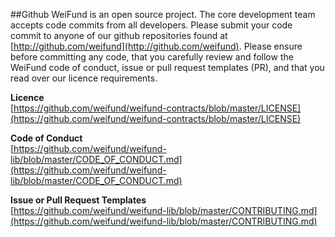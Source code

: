 ##Github
WeiFund is an open source project. The core development team accepts code commits from all developers. Please submit your code commit to anyone of our github repositories found at [http://github.com/weifund](http://github.com/weifund). Please ensure before committing any code, that you carefully review and follow the WeiFund code of conduct, issue or pull request templates (PR), and that you read over our licence requirements.

**Licence**<br/>
[https://github.com/weifund/weifund-contracts/blob/master/LICENSE](https://github.com/weifund/weifund-contracts/blob/master/LICENSE)

**Code of Conduct**<br/>
[https://github.com/weifund/weifund-lib/blob/master/CODE_OF_CONDUCT.md](https://github.com/weifund/weifund-lib/blob/master/CODE_OF_CONDUCT.md)

**Issue or Pull Request Templates**<br/>
[https://github.com/weifund/weifund-lib/blob/master/CONTRIBUTING.md](https://github.com/weifund/weifund-lib/blob/master/CONTRIBUTING.md)
